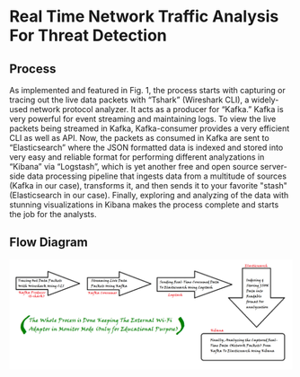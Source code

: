 # Real Time Network Traffic Analysis For Threat Detection 

## 

## Process
As implemented and featured in Fig. 1, the process starts with capturing or tracing out the live data packets with “Tshark” (Wireshark CLI), a widely-used network protocol analyzer. It acts as a producer for “Kafka.” Kafka is very powerful for event streaming and maintaining logs. To view the live packets being streamed in Kafka, Kafka-consumer provides a very efficient CLI as well as API. Now, the packets as consumed in Kafka are sent to “Elasticsearch” where the JSON formatted data is indexed and stored into very easy and reliable format for performing different analyzations in “Kibana” via “Logstash”, which is yet another free and open source server-side data processing pipeline that ingests data from a multitude of sources (Kafka in our case), transforms it, and then sends it to your favorite "stash" (Elasticsearch in our case). Finally, exploring and analyzing of the data with stunning visualizations in Kibana makes the process complete and starts the job for the analysts.

## Flow Diagram
![alt text](Process-flow.png)
